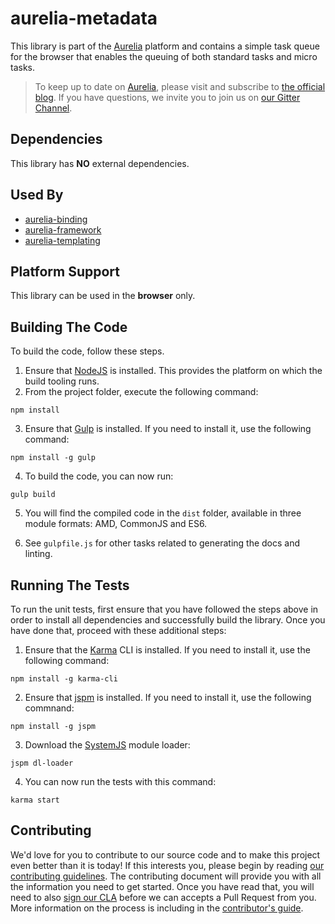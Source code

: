 # aurelia-metadata

This library is part of the [Aurelia](http://www.aurelia.io/) platform and contains a simple task queue for the browser that enables the queuing of both standard tasks and micro tasks.

> To keep up to date on [Aurelia](http://www.aurelia.io/), please visit and subscribe to [the official blog](http://blog.durandal.io/). If you have questions, we invite you to join us on [our Gitter Channel](https://gitter.im/aurelia/discuss).

## Dependencies

This library has **NO** external dependencies.

## Used By

* [aurelia-binding](https://github.com/aurelia/binding)
* [aurelia-framework](https://github.com/aurelia/framework)
* [aurelia-templating](https://github.com/aurelia/templating)

## Platform Support

This library can be used in the **browser** only.

## Building The Code

To build the code, follow these steps.

1. Ensure that [NodeJS](http://nodejs.org/) is installed. This provides the platform on which the build tooling runs.
2. From the project folder, execute the following command:

  ```shell
  npm install
  ```
3. Ensure that [Gulp](http://gulpjs.com/) is installed. If you need to install it, use the following command:

  ```shell
  npm install -g gulp
  ```
4. To build the code, you can now run:

  ```shell
  gulp build
  ```
5. You will find the compiled code in the `dist` folder, available in three module formats: AMD, CommonJS and ES6.

6. See `gulpfile.js` for other tasks related to generating the docs and linting.

## Running The Tests

To run the unit tests, first ensure that you have followed the steps above in order to install all dependencies and successfully build the library. Once you have done that, proceed with these additional steps:

1. Ensure that the [Karma](http://karma-runner.github.io/) CLI is installed. If you need to install it, use the following command:

  ```shell
  npm install -g karma-cli
  ```
2. Ensure that [jspm](http://jspm.io/) is installed. If you need to install it, use the following commnand:

  ```shell
  npm install -g jspm
  ```
3. Download the [SystemJS](https://github.com/systemjs/systemjs) module loader:

  ```shell
  jspm dl-loader
  ```

4. You can now run the tests with this command:

  ```shell
  karma start
  ```
  
## Contributing

We'd love for you to contribute to our source code and to make this project even better than it is today! If this interests you, please begin by reading [our contributing guidelines](https://github.com/DurandalProject/about/blob/master/CONTRIBUTING.md). The contributing document will provide you with all the information you need to get started. Once you have read that, you will need to also [sign our CLA](http://goo.gl/forms/dI8QDDSyKR) before we can accepts a Pull Request from you. More information on the process is including in the [contributor's guide](https://github.com/DurandalProject/about/blob/master/CONTRIBUTING.md).